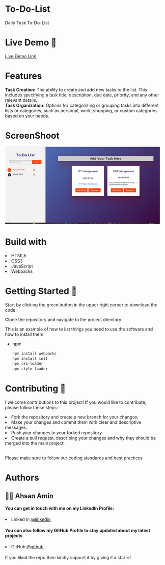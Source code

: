 # To-Do-List
Daily Task To-Do-List
<br>

# Live Demo 🎥
<a href="https://ahsanami.github.io/ToDoList/">Live Demo Link</a>

# Features
<b>Task Creation:</b> The ability to create and add new tasks to the list. This includes specifying a task title, description, due date, priority, and any other relevant details.
<br>
<b>Task Organization:</b> Options for categorizing or grouping tasks into different lists or categories, such as personal, work, shopping, or custom categories based on your needs.
# ScreenShoot
<img src="./src/images/Screenshot 2023-05-27 051921.jpg">



# Build with
  <li>
    HTML5
  </li>
    <li>
    CSS3
  </li>
    <li>
    JavaScript
  </li>
      <li>
     Webpacks
  </li>
  
  
# Getting Started 🚀

Start by clicking the green button in the upper right corner to download the code.

Clone the repository and navigate to the project directory


This is an example of how to list things you need to use the software and how to install them.
* npm
  ```sh
  npm install webpacks
  npm install init
  npm css-loader
  npm style-loader
  ```

   
# Contributing 🤝

I welcome contributions to this project! If you would like to contribute, please follow these steps:

 <li> Fork the repository and create a new branch for your changes. </li>
  <li> Make your changes and commit them with clear and descriptive messages.  </li>
  <li>Push your changes to your forked repository.   </li>
  <li>Create a pull request, describing your changes and why they should be merged into the main project.  </li>
  <br>

Please make sure to follow our coding standards and best practices

# Authors 
<h2>🧑🏻 Ahsan Amin </h2>
            <h4>You can get in touch with me on my LinkedIn Profile:</h4>
            <li >
				<label>Linked In:<label><a href="https://www.linkedin.com/in/ahsan-amin-/">@linkedin</a>
			</li>
            <h4>You can also follow my GitHub Profile to stay updated about my latest projects</h4>
			<li >
				<label>GitHub:<label><a href="https://github.com/ahsanami">@github</a>
			</li>
		<br>
 If you liked the repo then kindly support it by giving it a star ⭐!

